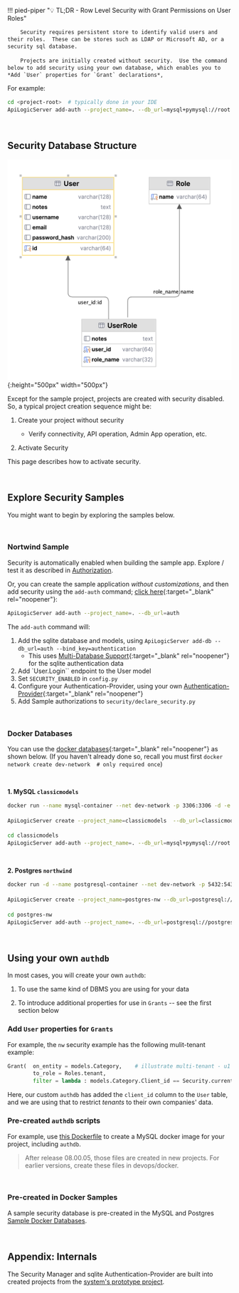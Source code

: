 !!! pied-piper ":bulb: TL;DR - Row Level Security with Grant Permissions on User Roles"

        Security requires persistent store to identify valid users and their roles.  These can be stores such as LDAP or Microsoft AD, or a security sql database.

        Projects are initially created without security.  Use the command below to add security using your own database, which enables you to *Add `User` properties for `Grant` declarations*,

For example:

```bash
cd <project-root>  # typically done in your IDE
ApiLogicServer add-auth --project_name=. --db_url=mysql+pymysql://root:p@localhost:3306/authdb
```        

&nbsp;

## Security Database Structure

![authdb](images/security/authdb.png){:height="500px" width="500px"}

Except for the sample project, projects are created with security disabled.  So, a typical project creation sequence might be:

1. Create your project without security

    * Verify connectivity, API operation, Admin App operation, etc.

2. Activate Security

This page describes how to activate security.

&nbsp;

## Explore Security Samples

You might want to begin by exploring the samples below.

&nbsp;

### Nortwind Sample

Security is automatically enabled when building the sample app.  Explore / test it as described in [Authorization](Security-Authorization.md#sample).

Or, you can create the sample application _without customizations_, and then add security using the `add-auth` command; [click here](Sample-Database.md#activate-security){:target="_blank" rel="noopener"}:

```bash
ApiLogicServer add-auth --project_name=. --db_url=auth
```

The `add-auth` command will:

1. Add the sqlite database and models, using `ApiLogicServer add-db --db_url=auth --bind_key=authentication`
    * This uses [Multi-Database Support](Data-Model-Multi.md){:target="_blank" rel="noopener"} for the sqlite authentication data
2. Add `User.Login`` endpoint to the User model
3. Set `SECURITY_ENABLED` in `config.py`
4. Configure your Authentication-Provider, using your own [Authentication-Provider](Security-Authentication-Provider.md){:target="_blank" rel="noopener"}
5. Add Sample authorizations to `security/declare_security.py`

&nbsp;

### Docker Databases

You can use the [docker databases](Database-Docker.md){:target="_blank" rel="noopener"} as shown below.  (If you haven't already done so, recall you must first `docker network create dev-network  # only required once`)

&nbsp;

**1. MySQL `classicmodels`**

```bash
docker run --name mysql-container --net dev-network -p 3306:3306 -d -e MYSQL_ROOT_PASSWORD=p apilogicserver/mysql8.0:latest

ApiLogicServer create --project_name=classicmodels  --db_url=classicmodels

cd classicmodels
ApiLogicServer add-auth --project_name=. --db_url=mysql+pymysql://root:p@localhost:3306/authdb
```
&nbsp;

**2. Postgres `northwind`**

```bash
docker run -d --name postgresql-container --net dev-network -p 5432:5432 -e PGDATA=/pgdata -e POSTGRES_PASSWORD=p apilogicserver/postgres:latest

ApiLogicServer create --project_name=postgres-nw --db_url=postgresql://postgres:p@localhost/postgres

cd postgres-nw
ApiLogicServer add-auth --project_name=. --db_url=postgresql://postgres:p@localhost/authdb
```


&nbsp;

## Using your own `authdb`

In most cases, you will create your own `authdb`:

1. To use the same kind of DBMS you are using for your data

2. To introduce additional properties for use in `Grants` -- see the first section below


### Add `User` properties for `Grants`

For example, the `nw` security example has the following mulit-tenant example:

```python
Grant(  on_entity = models.Category,    # illustrate multi-tenant - u1 shows only row 1
        to_role = Roles.tenant,
        filter = lambda : models.Category.Client_id == Security.current_user().client_id)  # User table attributes
```

Here, our custom `authdb` has added the `client_id` column to the `User` table, and we are using that to restrict _tenants_ to their own companies' data.


### Pre-created `authdb` scripts

For example, use [this Dockerfile](https://github.com/valhuber/ApiLogicServer/tree/main/api_logic_server_cli/project_prototype/devops/docker) to create a MySQL docker image for your project, including `authdb`.

> After release 08.00.05, those files are created in new projects.  For earlier versions, create these files in devops/docker.

&nbsp;

### Pre-created in Docker Samples

A sample security database is pre-created in the MySQL and Postgres [Sample Docker Databases](Database-Docker.md).

&nbsp;

## Appendix: Internals

The Security Manager and sqlite Authentication-Provider are built into created projects from the [system's prototype project](https://github.com/valhuber/ApiLogicServer/tree/main/api_logic_server_cli/project_prototype_nw).
